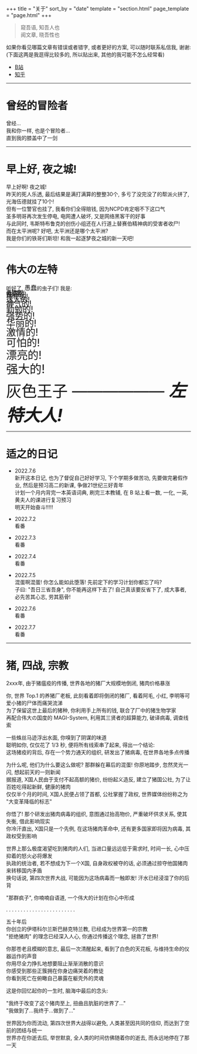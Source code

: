+++
title = "关于"
sort_by = "date"
template = "section.html"
page_template = "page.html"
+++
> 窥吾语, 知吾人也  
> 阅文章, 晓吾性也

如果你看见哪篇文章有错误或者错字, 或者更好的方案, 可以随时联系私信我, 谢谢:  
(下面这两是我逛得比较多的, 所以贴出来, 其他的我可能不怎么经常看)  

- [B站](https://space.bilibili.com/673774482)  
- [知乎](https://www.zhihu.com/people/jedsek)

- - -

# 曾经的冒险者
曾经...  
我和你一样, 也是个冒险者...  
直到我的膝盖中了一剑  

- - -

# 早上好, 夜之城!
早上好啊! 夜之城!  
昨天的死人乐透, 最后结果是满打满算的整整30个, 多亏了没完没了的帮派火拼了, 光海伍德就挂了10个!  
但有一位警官也挂了, 我看你们全得赔钱, 因为NCPD肯定咽不下这口气  
圣多明哥再次发生停电, 电网遭人破坏, 又是网络黑客干的好事  
与此同时, 韦斯特布鲁克的创伤小组还在人行道上替赛伯精神病的受害者收尸!  
而在太平洲呢? 好吧, 太平洲还是哪个太平洲?  
我是你们的铁哥们斯坦! 和我一起逐梦夜之城的新一天吧!  

- - - 

# 伟大の左特
听好了, <span style="font-size: 120%;">愚蠢</span>的虫子们! 我是:  
<span style="font-size: 100%; line-height: 0.1em">无敌的!</span>  
<span style="font-size: 110%; line-height: 0.2em">勇猛的!</span>  
<span style="font-size: 120%; line-height: 0.3em">性感的!</span>  
<span style="font-size: 130%; line-height: 0.4em">神秘的!</span>  
<span style="font-size: 140%; line-height: 0.5em">迷人的!</span>  
<span style="font-size: 150%; line-height: 0.6em">神气的!</span>  
<span style="font-size: 160%; line-height: 0.7em">勤勉的!</span>  
<span style="font-size: 170%; line-height: 0.8em">强势的!</span>  
<span style="font-size: 180%; line-height: 0.9em">华丽的!</span>  
<span style="font-size: 190%; line-height: 1.0em">激情的!</span>  
<span style="font-size: 200%; line-height: 1.1em">可怕的!</span>  
<span style="font-size: 210%; line-height: 1.2em">漂亮的!</span>  
<span style="font-size: 230%; line-height: 1.3em">强大的!</span>  
<span style="font-size: 300%;">灰色王子 —————— </span><span style="font-size:330%;font-weight:bolder;font-style:italic;">左特大人!</span>  

- - -

# 适之的日记
- 2022.7.6  
新开这本日记, 也为了督促自己好好学习, 下个学期多做苦功, 先要做完暑假作业, 然后是预习高二的新课, 争做21世纪三好青年  
计划一个月内背完一本英语词典, 刷完三本教辅, 在 B 站上看一数, 一化, 一英, 黄夫人的课进行复习预习  
明天开始奋斗!!!!!  

- 2022.7.2  
看番

- 2022.7.3  
看番

- 2022.7.4  
看番

- 2022.7.5  
混蛋啊混蛋! 你怎么能如此堕落! 先前定下的学习计划你都忘了吗?  
子曰: "吾日三省吾身", 你不能再这样下去了! 自己真该要反省下了, 成大事者, 必先苦其心志, 劳其筋骨!  

- 2022.7.6  
看番

- 2022.7.7  
看番

- - -
# 猪, 四战, 宗教
2xxx年, 由于猪瘟疫的传播, 世界各地的猪厂大规模地倒闭, 猪肉价格暴涨  

你, 世界 Top.1 的养猪厂老板, 此刻看着即将倒闭的猪厂, 看着阿毛, 小红, 李明等可爱小猪的尸体而痛哭流涕  
为了保留这世上最后的猪种, 你利用手上所有的钱, 联合了厂中的猪生物学家  
再配合伟大の国度的 MAGI-System, 利用其三贤者的超算能力, 破译病毒, 调查线索  

一些蛛丝马迹浮出水面, 你嗅到了阴谋的味道  
聪明如你, 仅仅花了 1/3 秒, 便将所有线索串了起来, 得出一个结论:  
这场猪疫的背后, 存在一个势力通天的组织, 研发出了猪病毒, 在世界各地多点传播  

为什么呢, 他们为什么要这么做呢? 那群躲在幕后的混蛋! 你原地踏步, 忽然灵光一闪, 想起前天的一则新闻  
据报道, X国人民由于支付不起高额的猪价, 纷纷起义造反, 建立了猪国公社, 为了让百姓吃得起新鲜, 健康的猪肉  
仅仅半个月的时间, X国人民便占领了首都, 公社掌握了政权, 世界媒体纷纷称之为 "大变革降临的标志"  

你悟了! 那个研发出猪肉病毒的组织, 意图通过抬高物价, 严重破坏供求关系, 使其失衡, 借此影响现实  
你冷汗直出, X国只是一个先例, 在这场猪肉革命中, 还有更多国家即将因为病毒, 其政权受到影响  

世界上那么极度渴望吃到猪肉的人们, 当进口量远远低于需求时, 时间一长, 心中压抑着的怒火必将爆发  
执政的统治者, 若不想成为下一个X国, 自身政权被夺的话, 必须通过掠夺他国猪肉来转移国内矛盾  
换句话说, 第四次世界大战, 可能因为这场病毒而一触即发!  汗水已经浸湿了你的后背  

"那群疯子", 你喃喃自语道, 一个伟大的计划在你心中形成  

. . . . . . . .
. . . . . . . .
. . . . . . . .


五十年后  
你创立的伊塔科尔兰斯巴赫克特兰教, 已经成为世界第一的宗教  
"拒绝猪肉" 的理念已经深入人心, 你通过传播这个理念, 拯救了世界!  

你那苍老且模糊的意志, 最后一次清醒起来, 看到了白色的天花板, 与维持生命的仪器运作的声音  
你用尽全力挣扎地想要阻止渐渐消散的意识  
你感受到那些正簇拥在你身边痛哭着的教徒  
你看到死亡在俯瞰自己暴露在躯壳外的灵魂

这是你回忆起你的一生时, 脑海中最后的念头:

"我终于改变了这个猪肉至上, 扭曲且肮脏的世界了..."  
"我做到了...我终于...做到了..."

世界因为你而流动, 第四次世界大战得以避免, 人类甚至因共同的信仰, 而达到了空前的团结与统一  
世界亦在你逝去后, 举世默哀, 全人类的时间仿佛随着你的逝去, 而永远地停在了那一天  

